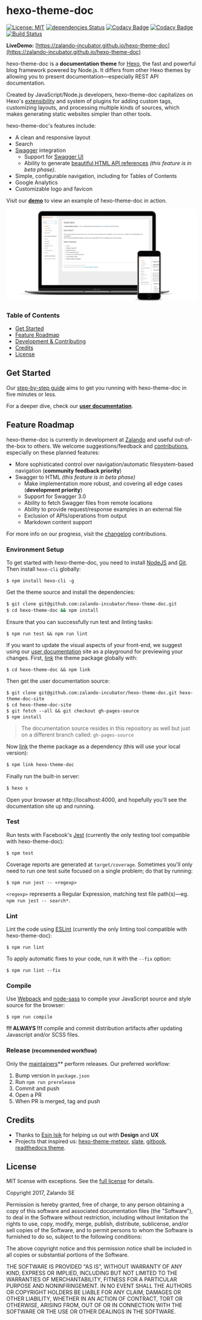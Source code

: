 hexo-theme-doc
==============

[![License: MIT](https://img.shields.io/badge/License-MIT-yellow.svg)](https://opensource.org/licenses/MIT)
[![dependencies Status](https://david-dm.org/zalando-incubator/hexo-theme-doc/status.svg)](https://david-dm.org/zalando-incubator/hexo-theme-doc)
[![Codacy Badge](https://api.codacy.com/project/badge/Grade/0a927311457a4180a4d7606a8f66ab5f)](https://www.codacy.com/app/bhaskarmelkani/hexo-theme-doc)
[![Codacy Badge](https://api.codacy.com/project/badge/Coverage/0a927311457a4180a4d7606a8f66ab5f)](https://www.codacy.com/app/bhaskarmelkani/hexo-theme-doc)
[![Build Status](https://travis-ci.org/zalando-incubator/hexo-theme-doc.svg?branch=master)](https://travis-ci.org/zalando-incubator/hexo-theme-doc)

**LiveDemo:** [https://zalando-incubator.github.io/hexo-theme-doc](https://zalando-incubator.github.io/hexo-theme-doc)

hexo-theme-doc is a **documentation theme** for [Hexo](https://hexo.io/), the fast and powerful blog framework powered by Node.js. It differs from other Hexo themes by allowing you to present documentation—especially REST API documentation.

Created by JavaScript/Node.js developers, hexo-theme-doc capitalizes on Hexo's [extensibility](https://hexo.io/api/) and system of plugins for adding custom tags, customizing layouts, and processing multiple kinds of sources, which makes generating static websites simpler than other tools.

hexo-theme-doc's features include:

* A clean and responsive layout
* Search
* [Swagger](https://swagger.io/) integration
  * Support for [Swagger UI](https://zalando-incubator.github.io/hexo-theme-doc/usage-and-configuration/swagger-ui.html)
  * Ability to generate [beautiful HTML API references](https://zalando-incubator.github.io/hexo-theme-doc/usage-and-configuration/swagger-to-html.html) *(this feature is in beta phase)*.
* Simple, configurable navigation, including for Tables of Contents
* Google Analytics
* Customizable logo and favicon

Visit our **[demo](https://zalando-incubator.github.io/hexo-theme-doc)** to view an example of hexo-theme-doc in action.

![Theme Mockup](./mockup_1.jpg)

### Table of Contents

* [Get Started](#get-started)
* [Feature Roadmap](#feature-roadmap)
* [Development & Contributing](./CONTRIBUTING.md)
* [Credits](#credits)
* [License](#license)

## <a name="get-started"></a> Get Started

Our [step-by-step guide](https://zalando-incubator.github.io/hexo-theme-doc/get-started.html) aims to get you running with hexo-theme-doc in five minutes or less.

For a deeper dive, check our **[user documentation](https://zalando-incubator.github.io/hexo-theme-doc)**.

## <a name="feature-roadmap"></a> Feature Roadmap

hexo-theme-doc is currently in development at [Zalando](https://jobs.zalando.com/tech/) and useful out-of-the-box to others. We welcome suggestions/feedback and [contributions](./CONTRIBUTING.md), especially on these planned features:

* More sophisticated control over navigation/automatic filesystem-based navigation (**community feedback priority**)
* Swagger to HTML *(this feature is in beta phase)*
  * Make implementation more robust, and covering all edge cases (**development priority**)
  * Support for Swagger 3.0
  * Ability to fetch Swagger files from remote locations
  * Ability to provide request/response examples in an external file
  * Exclusion of APIs/operations from output
  * Markdown content support

For more info on our progress, visit the [changelog](./CHANGELOG.md) contributions.

### Environment Setup
To get started with hexo-theme-doc, you need to install [NodeJS](https://nodejs.org/en/) and [Git](https://git-scm.com/). Then install `hexo-cli` globally:

```
$ npm install hexo-cli -g
```

Get the theme source and install the dependencies:

```bash
$ git clone git@github.com:zalando-incubator/hexo-theme-doc.git
$ cd hexo-theme-doc && npm install
```

Ensure that you can successfully run test and linting tasks:

```
$ npm run test && npm run lint
```

If you want to update the visual aspects of your front-end, we suggest using our [user documentation](https://zalando-incubator.github.io/hexo-theme-doc) site as a playground for previewing your changes. First, [link](https://docs.npmjs.com/cli/link) the theme package globally with:

```
$ cd hexo-theme-doc && npm link
```

Then get the user documentation source:

```
$ git clone git@github.com:zalando-incubator/hexo-theme-doc.git hexo-theme-doc-site
$ cd hexo-theme-doc-site
$ git fetch --all && git checkout gh-pages-source
$ npm install
```

> The documentation source resides in this repository as well but just on a different branch called: `gh-pages-source`

Now [link](https://docs.npmjs.com/cli/link) the theme package as a dependency (this will use your local version):

```bash
$ npm link hexo-theme-doc
```

Finally run the built-in server:

```bash
$ hexo s
```

Open your browser at http://localhost:4000, and hopefully you'll see the documentation site up and running.

### Test

Run tests with Facebook's [Jest](https://facebook.github.io/jest/) (currently the only testing tool compatible with hexo-theme-doc):

```
$ npm test
```

Coverage reports are generated at `target/coverage`. Sometimes you'll only need to run one test suite focused on a single problem; do that by running:

```
$ npm run jest -- <regexp>
```

`<regexp>` represents a Regular Expression, matching test file path(s)—eg. `npm run jest -- search*`.

### Lint

Lint the code using [ESLint](http://eslint.org/) (currently the only linting tool compatible with hexo-theme-doc):

```
$ npm run lint
```

To apply automatic fixes to your code, run it with the `--fix` option:

```
$ npm run lint --fix
```

### Compile

Use [Webpack](https://github.com/webpack/webpack) and [node-sass](https://github.com/sass/node-sass) to compile your JavaScript source and style source for the browser:

```
$ npm run compile
```

**!!! ALWAYS !!!** compile and commit distribution artifacts after updating Javascript and/or SCSS files.

### Release <small>(recommended workflow)</small>

Only the [maintainers](./MAINTAINERS)** perform releases. Our preferred workflow:

1. Bump version in `package.json`
2. Run `npm run prerelease`
3. Commit and push
4. Open a PR
5. When PR is merged, tag and push

## <a name="credits"></a> Credits

* Thanks to [Esin Isik](https://www.linkedin.com/in/esinis/) for helping us out with **Design** and **UX**
* Projects that inspired us: [hexo-theme-meteor](https://github.com/meteor/hexo-theme-meteor), [slate](https://github.com/lord/slate), [gitbook](https://github.com/GitbookIO/gitbook), [readthedocs theme](https://github.com/rtfd/sphinx_rtd_theme).

## <a name="license"></a> License

MIT license with exceptions. See the [full license](./LICENSE) for details.

Copyright 2017, Zalando SE

Permission is hereby granted, free of charge, to any person obtaining a copy of this software and associated documentation files (the "Software"), to deal in the Software without restriction, including without limitation the rights to use, copy, modify, merge, publish, distribute, sublicense, and/or sell copies of the Software, and to permit persons to whom the Software is furnished to do so, subject to the following conditions:

The above copyright notice and this permission notice shall be included in all copies or substantial portions of the Software.

THE SOFTWARE IS PROVIDED "AS IS", WITHOUT WARRANTY OF ANY KIND, EXPRESS OR IMPLIED, INCLUDING BUT NOT LIMITED TO THE WARRANTIES OF MERCHANTABILITY, FITNESS FOR A PARTICULAR PURPOSE AND NONINFRINGEMENT. IN NO EVENT SHALL THE AUTHORS OR COPYRIGHT HOLDERS BE LIABLE FOR ANY CLAIM, DAMAGES OR OTHER LIABILITY, WHETHER IN AN ACTION OF CONTRACT, TORT OR OTHERWISE, ARISING FROM, OUT OF OR IN CONNECTION WITH THE SOFTWARE OR THE USE OR OTHER DEALINGS IN THE SOFTWARE.
